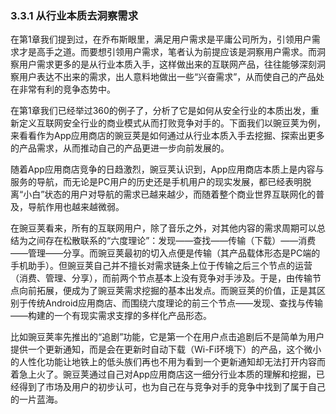 ### 3.3.1 从行业本质去洞察需求

在第1章我们提到过，在乔布斯眼里，满足用户需求是平庸公司所为，引领用户需求才是高手之道。而要想引领用户需求，笔者认为前提应该是洞察用户需求。而洞察用户需求更多的是从行业本质入手，这样做出来的互联网产品，往往能够深刻洞察用户表达不出来的需求，出人意料地做出一些“兴奋需求”，从而使自己的产品处在非常有利的竞争态势中。

在第1章我们已经举过360的例子了，分析了它是如何从安全行业的本质出发，重新定义互联网安全行业的商业模式从而打败竞争对手的。下面我们以豌豆荚为例，来看看作为App应用商店的豌豆荚是如何通过从行业本质入手去挖掘、探索出更多的产品需求，从而推动自己的产品更进一步向前发展的。

随着App应用商店竞争的日趋激烈，豌豆荚认识到，App应用商店本质上是内容与服务的导航，而无论是PC用户的历史还是手机用户的现实发展，都已经表明脱离“小白”状态的用户对导航的需求已越来越少，而随着整个商业世界互联网化的普及，导航作用也越来越微弱。

在豌豆荚看来，所有的互联网用户，除了音乐之外，对其他内容的需求周期可以总结为之间存在松散联系的“六度理论”：发现——查找——传输（下载）——消费——管理——分享。而豌豆荚最初的切入点便是传输（其产品载体形态是PC端的手机助手）。但豌豆荚自己并不擅长对需求链条上位于传输之后三个节点的运营（消费、管理、分享），而前两个节点基本上没有竞争对手涉及。于是，由传输节点向前拓展，便成为了豌豆荚需求挖掘的基本出发点。而豌豆荚的价值，正是其区别于传统Android应用商店、而围绕六度理论的前三个节点——发现、查找与传输——构建的一个有现实需求支撑的多样化产品形态。

比如豌豆荚率先推出的“追剧”功能，它是第一个在用户点击追剧后不是简单为用户提供一个更新通知，而是会在更新时自动下载（Wi-Fi环境下）的产品，这个微小的人性化功能让地铁上的低头族们再也不用为看到一个更新通知却无法打开内容而着急上火了。豌豆荚通过自己对App应用商店这一细分行业本质的理解和挖掘，已经得到了市场及用户的初步认可，也为自己在与竞争对手的竞争中找到了属于自己的一片蓝海。
